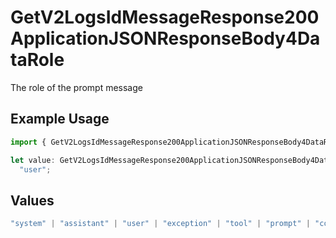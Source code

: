 # GetV2LogsIdMessageResponse200ApplicationJSONResponseBody4DataRole

The role of the prompt message

## Example Usage

```typescript
import { GetV2LogsIdMessageResponse200ApplicationJSONResponseBody4DataRole } from "orq-poc-typescript-multi-env-version/models/operations";

let value: GetV2LogsIdMessageResponse200ApplicationJSONResponseBody4DataRole =
  "user";
```

## Values

```typescript
"system" | "assistant" | "user" | "exception" | "tool" | "prompt" | "correction" | "expected_output"
```